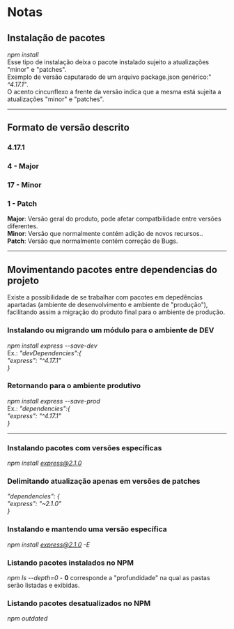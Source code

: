 # Notas

## Instalação de pacotes  
*npm install*  
Esse tipo de instalação deixa o pacote instalado sujeito a atualizações "minor" e "patches".  
Exemplo de versão caputarado de um arquivo package.json genérico:" *^4.17.1"*.  
O acento cincunflexo a frente da versão indica que a mesma está sujeita a atualizações "minor" e "patches".  

---

## Formato de versão descrito  
### **4.17.1**  
### 4 - Major  
### 17 - Minor  
### 1 - Patch  
**Major**: Versão geral do produto, pode afetar compatbilidade entre versões diferentes.  
**Minor**: Versão que normalmente contém adição de novos recursos..  
**Patch**: Versão que normalmente contém correção de Bugs.  
  
---
  
## Movimentando pacotes entre dependencias do projeto  
Existe a possibilidade de se trabalhar com pacotes em depedências apartadas (ambiente de desenvolvimento e ambiente de "produção"), facilitando assim a
migração do produto final para o ambiente de produção.

### Instalando ou migrando um módulo para o ambiente de DEV  
*npm install express --save-dev*  
Ex.: *"devDependencies":{*  
        *"express": "^4.17.1"*  
*}*  
### Retornando para o ambiente produtivo  
  

*npm install  express --save-prod*  
Ex.: *"dependencies":{*  
        *"express": "^4.17.1"*  
*}*

---

### Instalando pacotes com versões específicas  
*npm install express@2.1.0*  
### Delimitando atualização apenas em versões de patches  
*"dependencies": {*  
        *"express": "~2.1.0"*  
*}*  
### Instalando e mantendo uma versão específica  
*npm install express@2.1.0 -E*  
### Listando pacotes instalados no NPM  
*npm ls --depth=0* - **0** corresponde a "profundidade" na qual as pastas serão listadas e exibidas.  
### Listando pacotes desatualizados no NPM  
*npm outdated*  